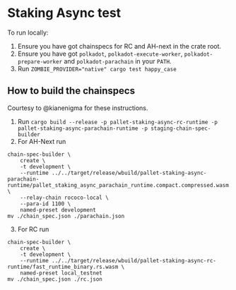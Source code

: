 # Staking Async test

To run locally:

1. Ensure you have got chainspecs for RC and AH-next in the crate root.
2. Ensure you have got `polkadot`, `polkadot-execute-worker`, `polkadot-prepare-worker` and
   `polkadot-parachain` in your `PATH`.
3. Run `ZOMBIE_PROVIDER="native" cargo test happy_case`

## How to build the chainspecs

Courtesy to @kianenigma for these instructions.

1. Run `cargo build --release -p pallet-staking-async-rc-runtime -p
   pallet-staking-async-parachain-runtime -p staging-chain-spec-builder`
2. For AH-Next run

```
chain-spec-builder \
    create \
    -t development \
    --runtime ../../target/release/wbuild/pallet-staking-async-parachain-runtime/pallet_staking_async_parachain_runtime.compact.compressed.wasm \
    --relay-chain rococo-local \
    --para-id 1100 \
    named-preset development
mv ./chain_spec.json ./parachain.json
```

3. For RC run

```
chain-spec-builder \
    create \
    -t development \
    --runtime ../../target/release/wbuild/pallet-staking-async-rc-runtime/fast_runtime_binary.rs.wasm \
    named-preset local_testnet
mv ./chain_spec.json ./rc.json
```
